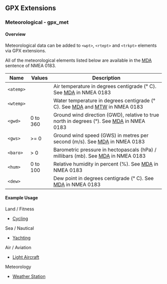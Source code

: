 ## GPX Extensions

### Meteorological - gpx_met

#### Overview

Meteorological data can be added to `<wpt>`, `<rtept>` and `<trkpt>` elements via GPX extensions.

All of the meteorological elements listed below are available in the [MDA](https://gpsd.gitlab.io/gpsd/NMEA.html#_mda_meteorological_composite) sentence of NMEA 0183.

| Name      | Values   | Description                                                  |
| --------- | -------- | ------------------------------------------------------------ |
| `<atemp>` |          | Air temperature in degrees centigrade (° C).  See [MDA](https://gpsd.gitlab.io/gpsd/NMEA.html#_mda_meteorological_composite) in NMEA 0183 |
| `<wtemp>` |          | Water temperature in degrees centigrade (° C). See [MDA](https://gpsd.gitlab.io/gpsd/NMEA.html#_mda_meteorological_composite) and [MTW](https://gpsd.gitlab.io/gpsd/NMEA.html#_mtw_mean_temperature_of_water) in NMEA 0183 |
| `<gwd>`   | 0 to 360 | Ground wind direction (GWD), relative to true north in degrees (°). See [MDA](https://gpsd.gitlab.io/gpsd/NMEA.html#_mda_meteorological_composite) in NMEA 0183 |
| `<gws>`   | >= 0     | Ground wind speed (GWS) in metres per second (m/s). See [MDA](https://gpsd.gitlab.io/gpsd/NMEA.html#_mda_meteorological_composite) in NMEA 0183 |
| `<baro>`  | > 0      | Barometric pressure in hectopascals (hPa) / millibars (mb). See [MDA](https://gpsd.gitlab.io/gpsd/NMEA.html#_mda_meteorological_composite) in NMEA 0183 |
| `<hum>`   | 0 to 100 | Relative humidity in percent (%). See [MDA](https://gpsd.gitlab.io/gpsd/NMEA.html#_mda_meteorological_composite) in NMEA 0183 |
| `<dew>`   |          | Dew point in degrees centigrade (° C). See [MDA](https://gpsd.gitlab.io/gpsd/NMEA.html#_mda_meteorological_composite) in NMEA 0183 |



#### Example Usage

Land / Fitness

- [Cycling](../examples/fit/cycling.md)

Sea / Nautical

- [Yachting](../examples/sea/yacht.md)

Air / Aviation

- [Light Aircraft](../examples/air/aircraft.md) 

Meteorology

- [Weather Station](../examples/met/weather.md)

